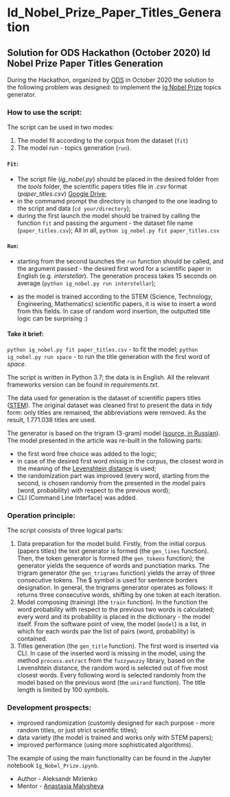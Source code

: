 # Id_Nobel_Prize_Paper_Titles_Generation
## Solution for ODS Hackathon (October 2020) Id Nobel Prize Paper Titles Generation

During the Hackathon, organized by [ODS](https://ods.ai/) in October 2020 the solution to the following problem was designed:
to implement the [Ig Nobel Prize](https://www.improbable.com/) topics generator.

### How to use the script:
The script can be used in two modes:
1. The model fit according to the corpus from the dataset (`fit`)
2. The model run - topics generation (`run`).

#### `Fit`:
* The script file (_ig_nobel.py_) should be placed in the desired folder from the _tools_ folder, the scientific papers titles file in _.csv_ format (_paper_titles.csv_) [Google Drive](https://drive.google.com/drive/folders/1Icl9RaCK_5z3m8Ku3O9Imt2QYffH2a89?usp=sharing);
* in the commamd prompt the directory is changed to the one leading to the script and data (`cd your/directory`);
* during the first launch the model should be trained by calling the function `fit` and passing the argument - the dataset file name (`paper_titles.csv`);
All in all, `python ig_nobel.py fit paper_titles.csv`
#### `Run`:
* starting from the second launches the `run` function should be called, and the argument passed - the desired first word for a scientific paper in English (e.g. _interstellar_). The generation process takes 15 seconds on average (`python ig_nobel.py run interstellar`);

* as the model is trained according to the STEM (Science, Technology, Engineering, Mathematics) scientific papers, it is wise to insert a word from this fields. In case of random word insertion, the outputted title logic can be surprising :)


#### Take it brief:
`python ig_nobel.py fit paper_titles.csv` - to fit the model;
`python ig_nobel.py run space` - to run the title generation with the first word of _space_.

The script is written in Python 3.7; the data is in English. All the relevant frameworks version can be found in _requirements.txt_.

The data used for generation is the dataset of scientific papers titles ([STEM](https://www.kaggle.com/Cornell-University/arxiv)). The original dataset was cleaned first to present the data in tidy form: only titles are remained, the abbreviations were removed. As the result, 1.771.038 titles are used.

The generator is based on the trigram (3-gram) model ([source, in Russian](https://habr.com/ru/post/88514/)). The model presented in the article was re-built in the following parts:
* the first word free choice was added to the logic;
* in case of the desired first word missig in the corpus, the closest word in the meaning of the [Levenshtein distance](https://en.wikipedia.org/wiki/Levenshtein_distance) is used;
* the randomization part was improved (every word, starting from the second, is chosen randomly from the presented in the model pairs (word, probability) with respect to the previous word);
* CLI (Command Line Interface) was added.

### Operation principle:
The script consists of three logical parts:
1. Data preparation for the model build. Firstly, from the initial corpus (papers titles) the text generator is formed (the `gen_lines` function). Then, the token generator is formed (the `gen_tokens` function); the generator yields the sequence of words and punctiation marks. The trigram generator (the `gen_trigrams` function) yields the array of three consecutive tokens. The $ symbol is used for sentence borders designation. In general, the trigrams generator operates as follows: it returns three consecutive words, shifting by one token at each iteration. 
2. Model composing (training) (the `train` function). In the function the word probability with respect to the previous two words is calculated; every word and its probability is placed in the dictionary - the model itself. From the software point of view, the model (`model`) is a list, in which for each words pair the list of pairs (word, probability) is contained. 
3. Titles generation (the `gen_title` function). The first word is inserted via CLI. In case of the inserted word is missing in the model, using the method `process.extract` from the `fuzzywuzzy` library, based on the Levenshtein distance, the random word is selected out of five most closest words. Every following word is selected randomly from the model based on the previous word (the `unirand` function). The title length is limited by 100 symbols. 


### Development prospects:
* improved randomization (customly designed for each purpose - more random titles, or just strict scientific titles);
* data variety (the model is trained and works only with STEM papers);
* improved performance (using more sophisticated algorithms).

The example of using the main functionality can be found in the Jupyter notebook `Ig_Nobel_Prize.ipynb`.

* Author - Aleksandr Mirlenko
* Mentor - [Anastasia Malysheva](https://github.com/AnastasiaMalysheva)

